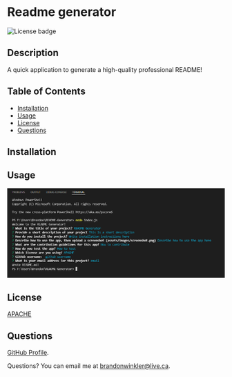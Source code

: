 
  # Readme generator

  ![License badge](https://img.shields.io/badge/license-Apache-blue)
  
  ## Description
  A quick application to generate a high-quality professional README!

  ## Table of Contents 
  
  - [Installation](#installation)
  - [Usage](#usage)
  - [License](#license)
  - [Questions](#questions)
  
  ## Installation


  ## Usage


  ![Screenshot](assets/images/screenshot.png)
  
  
  ## License
  [APACHE](https://www.apache.org/licenses/LICENSE-2.0.txt)
  
  ## Questions
  
  [GitHub Profile](https://github.com/bdubz93).
  
  Questions? You can email me at brandonwinkler@live.ca.
  